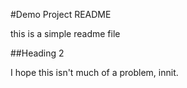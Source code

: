 #Demo Project README

this is a simple readme file

##Heading 2

I hope this isn't much of a problem, innit. 